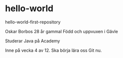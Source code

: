 # hello-world
hello-world-first-repository

Oskar Borbos
28 år gammal
Född och uppvuxen i Gävle

Studerar Java på Academy

Inne på vecka 4 av 12.
Ska börja lära oss Git nu.
